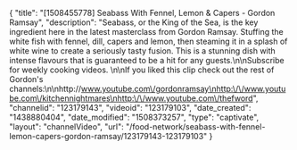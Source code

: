 {
    "title": "[1508455778] Seabass With Fennel, Lemon & Capers - Gordon Ramsay",
    "description": "Seabass, or the King of the Sea, is the key ingredient here in the latest masterclass from Gordon Ramsay. Stuffing the white fish with fennel, dill, capers and lemon, then steaming it in a splash of white wine to create a seriously tasty fusion. This is a stunning dish with intense flavours that is guaranteed to be a hit for any guests.\n\nSubscribe for weekly cooking videos. \n\nIf you liked this clip check out the rest of Gordon's channels:\n\nhttp:\/\/www.youtube.com\/gordonramsay\nhttp:\/\/www.youtube.com\/kitchennightmares\nhttp:\/\/www.youtube.com\/thefword",
    "channelid": "123179143",
    "videoid": "123179103",
    "date_created": "1438880404",
    "date_modified": "1508373257",
    "type": "captivate",
    "layout": "channelVideo",
    "url": "\/food-network\/seabass-with-fennel-lemon-capers-gordon-ramsay\/123179143-123179103"
}